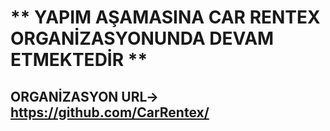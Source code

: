 # ** YAPIM AŞAMASINA CAR RENTEX ORGANİZASYONUNDA DEVAM ETMEKTEDİR **

## ORGANİZASYON URL->  https://github.com/CarRentex/
